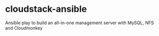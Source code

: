 # cloudstack-ansible
Ansible play to build an all-in-one management server with MySQL, NFS and Cloudmonkey
